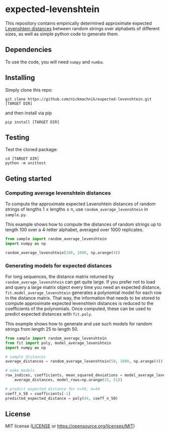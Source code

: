 # expected-levenshtein

This repository contains empirically determined approximate expected [Levenshtein distances](https://en.wikipedia.org/wiki/Levenshtein_distance) between random strings over alphabets of different sizes, as well as simple python code to generate them.

## Dependencies

To use the code, you will need `numpy` and `numba`.

## Installing

Simply clone this repo:

```
git clone https://github.com/nickmachnik/expected-levenshtein.git [TARGET DIR]
```

and then install  via pip
```
pip install [TARGET DIR]
```

## Testing

Test the cloned package:
```
cd [TARGET DIR]
python -m unittest
```

## Geting started

### Computing average levenshtein distances

To compute the approximate expected Levenshtein distances of random strings of lengths 1 ≤ lengths ≤ n, use `random_average_levenshtein` in `sample.py`.

This example shows how to compute the distances of random strings up to length 100 over a 4-letter alphabet, averaged over 1000 replicates.
```python
from sample import random_average_levenshtein
import numpy as np

random_average_levenshtein(100, 1000, np.arange(4))
```

### Generating models for expected distances

For long sequences, the distance matrix returned by `random_average_levenshtein` can get quite large.
If you prefer not to load and query a large matrix object every time you need an expected distance,
`fit.model_average_levenshtein` generates a polynomial model for each row in
the distance matrix. That way, the information that needs to be stored to compute approximate
expected levenshtein distances is reduced to the coefficients of the polynomials. Once computed,
these can be used to predict expected distances with `fit.poly`.

This example shows how to generate and use such models for random strings from length 25 to length 50.
```python
from sample import random_average_levenshtein
from fit import poly, model_average_levenshtein
import numpy as np

# sample distances
average_distances = random_average_levenshtein(50, 1000, np.arange(4))

# make models
row_indices, coefficients, mean_squared_deviations = model_average_levenshtein(
    average_distances, model_rows=np.arange(25, 51))

# predict expected distance for n=50, m=44
coeff_n_50 = coefficients[-1]
predicted_expected_distance = poly(44, coeff_n_50)
```

## License

MIT license ([LICENSE](LICENSE.txt) or https://opensource.org/licenses/MIT)

<!-- 
End with an example of getting some data out of the system or using it for a little demo

## Running the tests

Explain how to run the automated tests for this system

### Break down into end to end tests

Explain what these tests test and why

```
Give an example
```

### And coding style tests

Explain what these tests test and why

```
Give an example
```

## Deployment

Add additional notes about how to deploy this on a live system

## Built With

* [Dropwizard](http://www.dropwizard.io/1.0.2/docs/) - The web framework used
* [Maven](https://maven.apache.org/) - Dependency Management
* [ROME](https://rometools.github.io/rome/) - Used to generate RSS Feeds

## Contributing

Please read [CONTRIBUTING.md](https://gist.github.com/PurpleBooth/b24679402957c63ec426) for details on our code of conduct, and the process for submitting pull requests to us.

## Versioning

We use [SemVer](http://semver.org/) for versioning. For the versions available, see the [tags on this repository](https://github.com/your/project/tags).

## Authors

* **Billie Thompson** - *Initial work* - [PurpleBooth](https://github.com/PurpleBooth)

See also the list of [contributors](https://github.com/your/project/contributors) who participated in this project.

## License

This project is licensed under the MIT License - see the [LICENSE.md](LICENSE.md) file for details

## Acknowledgments

* Hat tip to anyone whose code was used
* Inspiration
* etc

 -->